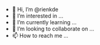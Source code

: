 - 👋 Hi, I’m @rienkde
- 👀 I’m interested in ...
- 🌱 I’m currently learning ...
- 💞️ I’m looking to collaborate on ...
- 📫 How to reach me ...

<!---
rienkde/rienkde is a ✨ special ✨ repository because its `README.md` (this file) appears on your GitHub profile.
You can click the Preview link to take a look at your changes.
--->
